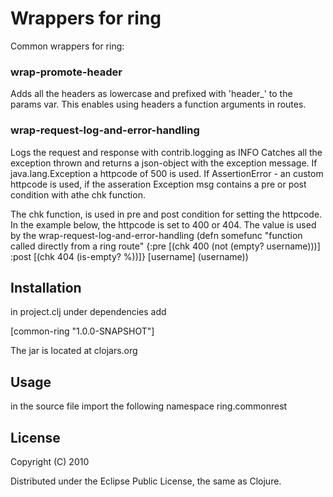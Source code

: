 # Wrappers for ring  

Common wrappers for ring:

### wrap-promote-header
Adds all the headers as lowercase and prefixed with 'header_' to the params var.
This enables using headers a function arguments in routes.


### wrap-request-log-and-error-handling 
Logs the request and response with contrib.logging as INFO 
Catches all the exception thrown and returns a json-object with the exception message. If java.lang.Exception a httpcode of 500 is used. If AssertionError - an custom httpcode is used, if the asseration Exception msg contains a pre or post condition with athe chk function.  

The chk function, is used in pre and post condition for setting the httpcode.
In the example below, the httpcode is set to 400 or 404. The value is used by the wrap-request-log-and-error-handling
   (defn somefunc "function called directly from a ring route" 
	{:pre [(chk 400 (not (empty? username)))]
         :post [(chk 404 (is-empty?  %))]}
    [username] (username))    


## Installation 
in project.clj under dependencies add 

[common-ring "1.0.0-SNAPSHOT"]

The jar is located at clojars.org

## Usage

in the source file import the following namespace ring.commonrest

## License

Copyright (C) 2010 

Distributed under the Eclipse Public License, the same as Clojure.

